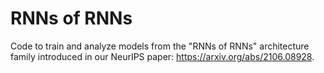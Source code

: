 # RNNs of RNNs

Code to train and analyze models from the "RNNs of RNNs" architecture family introduced in our NeurIPS paper: https://arxiv.org/abs/2106.08928.

